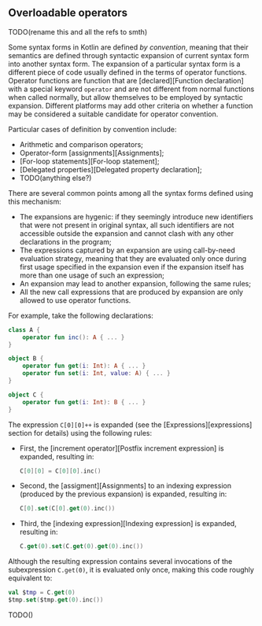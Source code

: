 ## Overloadable operators

TODO(rename this and all the refs to smth)

Some syntax forms in Kotlin are defined *by convention*, meaning that their semantics are defined through syntactic expansion of current syntax form into another syntax form. 
The expansion of a particular syntax form is a different piece of code usually defined in the terms of operator functions. 
Operator functions are function that are [declared][Function declaration] with a special keyword `operator` and are not different from normal functions when called normally, but allow themselves to be employed by syntactic expansion. 
Different platforms may add other criteria on whether a function may be considered a suitable candidate for operator convention.

Particular cases of definition by convention include:

- Arithmetic and comparison operators;
- Operator-form [assignments][Assignments];
- [For-loop statements][For-loop statement];
- [Delegated properties][Delegated property declaration];
- TODO(anything else?)

There are several common points among all the syntax forms defined using this mechanism:

- The expansions are hygenic: if they seemingly introduce new identifiers that were not present in original syntax, all such identifiers are not accessible outside the expansion and cannot clash with any other declarations in the program;
- The expressions captured by an expansion are using call-by-need evaluation strategy, meaning that they are evaluated only once during first usage specified in the expansion even if the expansion itself has more than one usage of such an expression;
- An expansion may lead to another expansion, following the same rules;
- All the new call expressions that are produced by expansion are only allowed to use operator functions.

For example, take the following declarations:

```kotlin
class A {
    operator fun inc(): A { ... }
}

object B {
    operator fun get(i: Int): A { ... }
    operator fun set(i: Int, value: A) { ... }
}

object C {
    operator fun get(i: Int): B { ... }
}

```

The expression `C[0][0]++` is expanded (see the [Expressions][expressions] section for details) using the following rules:

- First, the [increment operator][Postfix increment expression] is expanded, resulting in:
    
    ```kotlin
    C[0][0] = C[0][0].inc()
    ```
- Second, the [assigment][Assignments] to an indexing expression (produced by the previous expansion) is expanded, resulting in:
    
    ```kotlin
    C[0].set(C[0].get(0).inc())
    ```
- Third, the [indexing expression][Indexing expression] is expanded, resulting in:
    
    ```kotlin
    C.get(0).set(C.get(0).get(0).inc())
    ```

Although the resulting expression contains several invocations of the subexpression `C.get(0)`, it is evaluated only once, making this code roughly equivalent to:

```kotlin
val $tmp = C.get(0)
$tmp.set($tmp.get(0).inc())
```

TODO()
